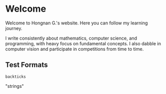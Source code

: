 # Welcome

Welcome to Hongnan G.'s website. Here you can follow my learning journey. 

I write consistently about mathematics, computer science, and programming, with heavy focus on fundamental concepts. I also dabble in computer vision and participate in competitions from time to time.


## Test Formats

`backticks`

"strings"